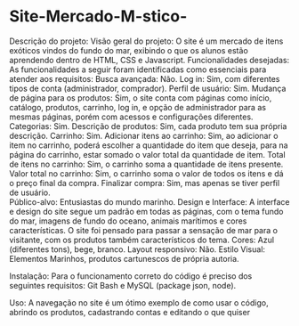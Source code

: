 # Site-Mercado-M-stico-

Descrição do projeto:
Visão geral do projeto: O site é um mercado de itens exóticos vindos do fundo do mar, exibindo o que os alunos estão aprendendo dentro de HTML, CSS e Javascript.
Funcionalidades desejadas: As funcionalidades a seguir foram identificadas como essenciais para atender aos requisitos: 
Busca avançada: Não. 
Log in: Sim, com diferentes tipos de conta (administrador, comprador). 
Perfil de usuário: Sim. 
Mudança de página para os produtos: Sim, o site conta com páginas como início, catálogo, produtos, carrinho, log in, e opção de administrador para as mesmas páginas, porém com acessos e configurações diferentes. 
Categorias: Sim. 
Descrição de produtos: Sim, cada produto tem sua própria descrição. 
Carrinho: Sim. 
Adicionar itens ao carrinho: Sim, ao adicionar o item no carrinho, poderá escolher a quantidade do item que deseja, para na página do carrinho, estar somado o valor total da quantidade de item. 
Total de itens no carrinho: Sim, o carrinho soma a quantidade de itens presente. 
Valor total no carrinho: Sim, o carrinho soma o valor de todos os itens e dá o preço final da compra. 
Finalizar compra: Sim, mas apenas se tiver perfil de usuário.  
Público-alvo: Entusiastas do mundo marinho. 
Design e Interface: A interface e design do site segue um padrão em todas as páginas, com o tema fundo do mar, imagens de fundo do oceano, animais marítimos e cores características. O site foi pensado para passar a sensação de mar para o visitante, com os produtos também característicos do tema. 
Cores: Azul (diferentes tons), bege, branco. 
Layout responsivo: Não. 
Estilo Visual: Elementos Marinhos, produtos cartunescos de própria autoria.

Instalação: 
Para o funcionamento correto do código é preciso dos seguintes requisitos: Git Bash e MySQL (package json, node).

Uso:
A navegação no site é um ótimo exemplo de como usar o código, abrindo os produtos, cadastrando contas e editando o que quiser
